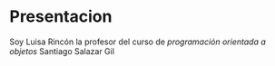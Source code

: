 # Presentacion

Soy Luisa Rincón la profesor del curso de *programación orientada a objetos* Santiago Salazar Gil
